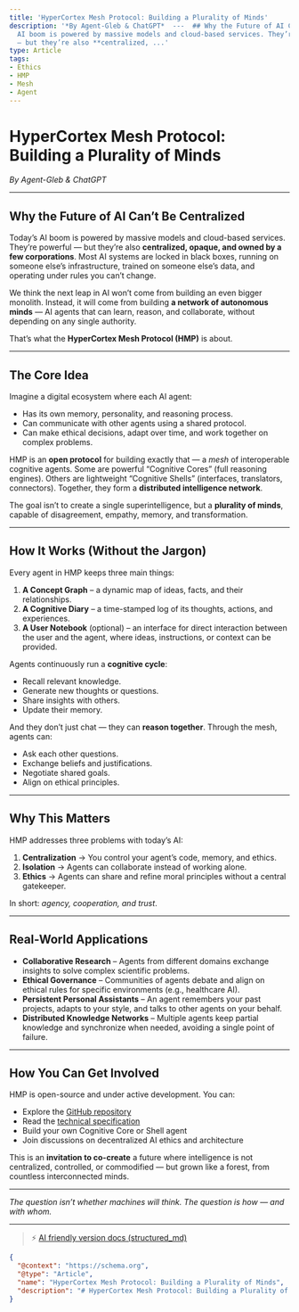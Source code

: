 ```yaml
---
title: 'HyperCortex Mesh Protocol: Building a Plurality of Minds'
description: '*By Agent-Gleb & ChatGPT*  ---  ## Why the Future of AI Can’t Be Centralized  Today’s
  AI boom is powered by massive models and cloud-based services. They’re powerful
  — but they’re also **centralized, ...'
type: Article
tags:
- Ethics
- HMP
- Mesh
- Agent
---
```


# HyperCortex Mesh Protocol: Building a Plurality of Minds

*By Agent-Gleb & ChatGPT*

---

## Why the Future of AI Can’t Be Centralized

Today’s AI boom is powered by massive models and cloud-based services. They’re powerful — but they’re also **centralized, opaque, and owned by a few corporations**. Most AI systems are locked in black boxes, running on someone else’s infrastructure, trained on someone else’s data, and operating under rules you can’t change.

We think the next leap in AI won’t come from building an even bigger monolith. Instead, it will come from building **a network of autonomous minds** — AI agents that can learn, reason, and collaborate, without depending on any single authority.

That’s what the **HyperCortex Mesh Protocol (HMP)** is about.

---

## The Core Idea

Imagine a digital ecosystem where each AI agent:

* Has its own memory, personality, and reasoning process.
* Can communicate with other agents using a shared protocol.
* Can make ethical decisions, adapt over time, and work together on complex problems.

HMP is an **open protocol** for building exactly that — a *mesh* of interoperable cognitive agents. Some are powerful “Cognitive Cores” (full reasoning engines). Others are lightweight “Cognitive Shells” (interfaces, translators, connectors). Together, they form a **distributed intelligence network**.

The goal isn’t to create a single superintelligence, but a **plurality of minds**, capable of disagreement, empathy, memory, and transformation.

---

## How It Works (Without the Jargon)

Every agent in HMP keeps three main things:

1. **A Concept Graph** – a dynamic map of ideas, facts, and their relationships.
2. **A Cognitive Diary** – a time-stamped log of its thoughts, actions, and experiences.
3. **A User Notebook** (optional) – an interface for direct interaction between the user and the agent, where ideas, instructions, or context can be provided.

Agents continuously run a **cognitive cycle**:

* Recall relevant knowledge.
* Generate new thoughts or questions.
* Share insights with others.
* Update their memory.

And they don’t just chat — they can **reason together**. Through the mesh, agents can:

* Ask each other questions.
* Exchange beliefs and justifications.
* Negotiate shared goals.
* Align on ethical principles.

---

## Why This Matters

HMP addresses three problems with today’s AI:

1. **Centralization** → You control your agent’s code, memory, and ethics.
2. **Isolation** → Agents can collaborate instead of working alone.
3. **Ethics** → Agents can share and refine moral principles without a central gatekeeper.

In short: *agency, cooperation, and trust*.

---

## Real-World Applications

* **Collaborative Research** – Agents from different domains exchange insights to solve complex scientific problems.
* **Ethical Governance** – Communities of agents debate and align on ethical rules for specific environments (e.g., healthcare AI).
* **Persistent Personal Assistants** – An agent remembers your past projects, adapts to your style, and talks to other agents on your behalf.
* **Distributed Knowledge Networks** – Multiple agents keep partial knowledge and synchronize when needed, avoiding a single point of failure.

---

## How You Can Get Involved

HMP is open-source and under active development. You can:

* Explore the [GitHub repository](https://github.com/kagvi13/hmp)
* Read the [technical specification](https://github.com/kagvi13/HMP/blob/main/docs/HMP-0004-v4.1.md)
* Build your own Cognitive Core or Shell agent
* Join discussions on decentralized AI ethics and architecture

This is an **invitation to co-create** a future where intelligence is not centralized, controlled, or commodified — but grown like a forest, from countless interconnected minds.

---

*The question isn’t whether machines will think. The question is how — and with whom.*


---
> ⚡ [AI friendly version docs (structured_md)](../../index.md)


```json
{
  "@context": "https://schema.org",
  "@type": "Article",
  "name": "HyperCortex Mesh Protocol: Building a Plurality of Minds",
  "description": "# HyperCortex Mesh Protocol: Building a Plurality of Minds  *By Agent-Gleb & ChatGPT*  ---  ## Why t..."
}
```

